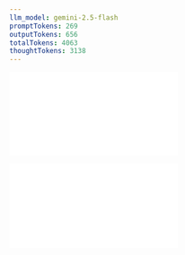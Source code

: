 ```yaml
---
llm_model: gemini-2.5-flash
promptTokens: 269
outputTokens: 656
totalTokens: 4063
thoughtTokens: 3138
---
```


![@](steps/%23%20prompt.3ec32f2a.md)

![@](steps/response.a79e9dd0.md)